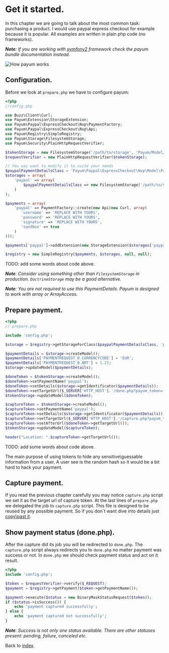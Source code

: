 # Get it started.
In this chapter we are going to talk about the most common task: purchasing a product.
I would use paypal express checkout for example because it is popular.
All examples are written in plain php code (no frameworks).

_**Note**: If you are working with [symfony2]() framework check the payum bundle documentation instead._

![How payum works](http://www.websequencediagrams.com/cgi-bin/cdraw?lz=cGFydGljaXBhbnQgcGF5cGFsLmNvbQoACwxVc2VyAAQNcHJlcGFyZS5waHAAHA1jYXB0dQAFE2RvbgAnBgpVc2VyLT4ANQs6AEUIIGEgcGF5bWVudAoAVAstLT4rAEsLOgBbCCB0b2tlbgoKAGcLLS0-AIE2CjogcmVxdWVzdCBhdXRoZW50aWNhdGlvbgoAgVkKLS0-AE0NZ2l2ZSBjb250cm9sIGJhY2sATg8tAIE-CDoAgUsFAHsHAIFTCC0-VXNlcjogc2hvdwCBQQggcmVzdWx0Cg&s=default)

## Configuration.

Before we look at `prepare.php` we have to configure payum:

```php
<?php
//config.php

use Buzz\Client\Curl;
use Payum\Extension\StorageExtension;
use Payum\Paypal\ExpressCheckout\Nvp\PaymentFactory;
use Payum\Paypal\ExpressCheckout\Nvp\Api;
use Payum\Registry\SimpleRegistry;
use Payum\Storage\FilesystemStorage;
use Payum\Security\PlainHttpRequestVerifier;

$tokenStorage = new FilesystemStorage('/path/to/storage', 'Payum/Model/Token', 'hash');
$requestVerifier = new PlainHttpRequestVerifier($tokenStorage);

// You way want to modify it to suite your needs
$paypalPaymentDetailsClass = 'Payum\Paypal\ExpressCheckout\Nvp\Model\PaymentDetails';
$storages = array(
    'paypal' => array(
        $paypalPaymentDetailsClass => new FilesystemStorage('/path/to/storage', $paypalPaymentDetailsClass, 'id')
    )
);

$payments = array(
    'paypal' => PaymentFactory::create(new Api(new Curl, array(
       'username' => 'REPLACE WITH YOURS',
       'password' => 'REPLACE WITH YOURS',
       'signature' => 'REPLACE WITH YOURS',
       'sandbox' => true
    )
)));

$payments['paypal']->addExtension(new StorageExtension($storages['paypal'][$paypalPaymentDetailsClass]));

$registry = new SimpleRegistry($payments, $storages, null, null);
```

TODO: add some words about code above.

_**Note**: Consider using something other than `FilesystemStorage` in production. `DoctrineStorage` may be a good alternative._

_**Note**: You are not required to use this PaymentDetails. Payum is designed to work with array or ArrayAccess._

## Prepare payment.

```php
<?php
// prepare.php

include 'config.php';

$storage = $registry->getStorageForClass($paypalPaymentDetailsClass, 'paypal');

$paymentDetails = $storage->createModel();
$paymentDetails['PAYMENTREQUEST_0_CURRENCYCODE'] = 'EUR';
$paymentDetails['PAYMENTREQUEST_0_AMT'] = 1.23;
$storage->updateModel($paymentDetails);

$doneToken = $tokenStorage->createModel();
$doneToken->setPaymentName('paypal');
$doneToken->setDetails($storage->getIdentificator($paymentDetails));
$doneToken->setTargetUrl($_SERVER['HTTP_HOST'].'/done.php?payum_token='.$doneToken->getHash());
$tokenStorage->updateModel($doneToken);

$captureToken = $tokenStorage->createModel();
$captureToken->setPaymentName('paypal');
$captureToken->setDetails($storage->getIdentificator($paymentDetails));
$captureToken->setTargetUrl($_SERVER['HTTP_HOST'].'/capture.php?payum_token='.$captureToken->getHash());
$captureToken->setAfterUrl($doneToken->getTargetUrl());
$tokenStorage->updateModel($captureToken);

header("Location: ".$captureToken->getTargetUrl());
```

TODO: add some words about code above.

The main purpose of using tokens to hide any sensitive\guessable information from a user.
A user see is the random hash so it would be a bit hard to hack your payment.

## Capture payment.

If you read the previous chapter carefully you may notice `capture.php` script we set it as the target url of capture token.
At the last lines of `prepare.php` we delegated the job to `capture.php` script.
This file is designed to be reused by any possible payment.
So if you don`t want dive into details just [copy\past it](capture-action.md).

## Show payment status (done.php).

After the capture did its job you will be redirected to `done.php`.
The `capture.php` script always redirects you to `done.php` no matter payment was success or not.
In `done.php` we should check payment status and act on it result.

```php
<?php
include 'config.php';

$token = $requestVerifier->verify($_REQUEST);
$payment = $registry->getPayment($token->getPaymentName());

$payment->execute($status = new BinaryMaskStatusRequest($token));
if ($status->isSuccess()) {
    echo 'payment captured successfully';
} else {
    echo 'payment captured not successfully';
}
```

_**Note**: Success is not only one status available. There are other statuses present: pending, failure, canceled etc._

Back to [index](index.md).
